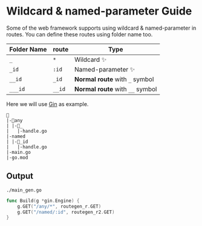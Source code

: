 # Wildcard & named-parameter Guide

Some of the web framework supports using wildcard & named-parameter in routes. You can define these routes using folder name too.

| Folder Name | route  | Type                              |
| ----------- | ------ | --------------------------------- |
| `_`         | `*`    | Wildcard ✨                       |
| `_id`       | `:id`  | Named-parameter ✨                |
| `__id`      | `_id`  | **Normal route** with `_` symbol  |
| `___id`     | `__id` | **Normal route** with `__` symbol |

Here we will use [Gin](https://github.com/gin-gonic/gin) as example.

```
📁
|-📁any
| |-📁_
|   |-handle.go
|-named
| |-📁_id
|   |-handle.go
|-main.go
|-go.mod
```

## Output

`./main_gen.go`

```go
func Build(g *gin.Engine) {
	g.GET("/any/*", routegen_r.GET)
	g.GET("/named/:id", routegen_r2.GET)
}
```
